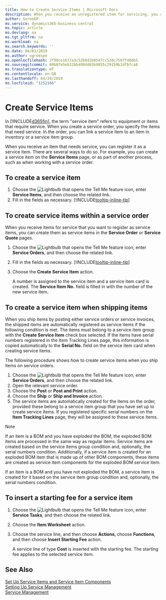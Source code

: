 ```yaml
---
title: How to Create Service Items | Microsoft Docs
description: When you receive an unregistered item for servicing, you can register it as a service item.
author: SorenGP
ms.service: dynamics365-business-central
ms.topic: article
ms.devlang: na
ms.tgt_pltfrm: na
ms.workload: na
ms.search.keywords: ''
ms.date: 04/01/2019
ms.author: sgroespe
ms.openlocfilehash: 2f98ce1672a3c52b8d2b8547cc520c7507f48db5
ms.sourcegitcommit: 60b87e5eb32bb408dd65b9855c29159b1dfbfca8
ms.translationtype: HT
ms.contentlocale: en-GB
ms.lasthandoff: 04/29/2019
ms.locfileid: "1252166"
---
```

# <a name="create-service-items"></a>Create Service Items
In [!INCLUDE[d365fin](includes/d365fin_md.md)], the term "service item" refers to equipment or items that require service. When you create a service order, you specify the items that need service. In the order, you can link a service item to an item in inventory or a service item group.    

When you receive an item that needs service, you can register it as a service item. There are several ways to do so. For example, you can create a service item on the **Service Items** page, or as part of another process, such as when working with a service order.   

## <a name="to-create-a-service-item"></a>To create a service item  
1. Choose the ![Lightbulb that opens the Tell Me feature](media/ui-search/search_small.png "Tell me what you want to do") icon, enter **Service Items**, and then choose the related link.
2. Fill in the fields as necessary. [!INCLUDE[tooltip-inline-tip](includes/tooltip-inline-tip_md.md)]  

## <a name="to-create-service-items-within-a-service-order"></a>To create service items within a service order  
When you receive items for service that you want to register as service items, you can create them as service items in the **Service Order** or **Service Quote** pages.  

1. Choose the ![Lightbulb that opens the Tell Me feature](media/ui-search/search_small.png "Tell me what you want to do") icon, enter **Service Orders**, and then choose the related link.  
2. Fill in the fields as necessary. [!INCLUDE[tooltip-inline-tip](includes/tooltip-inline-tip_md.md)]  
3. Choose the **Create Service Item** action.  

    A number is assigned to the service item and a service item card is created. The **Service Item No.** field is filled in with the number of the new service item.

## <a name="to-create-a-service-item-when-shipping-items"></a>To create a service item when shipping items  
When you ship items by posting either service orders or service invoices, the shipped items are automatically registered as service items if the following condition is met. The items must belong to a service item group with the **Create Service Item** check box selected. If the items have serial numbers registered in the Item Tracking Lines page, this information is copied automatically to the **Serial No.** field on the service item card when creating service items.  

The following procedure shows how to create service items when you ship items on service orders.  

1. Choose the ![Lightbulb that opens the Tell Me feature](media/ui-search/search_small.png "Tell me what you want to do") icon, enter **Service Orders**, and then choose the related link.  
2. Open the relevant service order.  
3. Choose the **Post** or **Post and Print** action.  
4. Choose the **Ship** or **Ship and Invoice** action.  
5. The service items are automatically created for the items on the order, provided these belong to a service item group that you have set up to create service items. If you registered specific serial numbers on the **Item Tracking Lines** page, they will be assigned to these service items.  

> [!NOTE]  
>  If an item is a BOM and you have exploded the BOM, the exploded BOM items are processed in the same way as regular items. Service items are created based on the service items group condition and, optionally, the serial numbers condition. Additionally, if a service item is created for an exploded BOM item that is made up of other BOM components, these items are created as service item components for the exploded BOM service item.  
>   
>  If an item is a BOM and you have not exploded the BOM, a service item is created for it based on the service item group condition and, optionally, the serial numbers condition.  

## <a name="to-insert-a-starting-fee-for-a-service-item"></a>To insert a starting fee for a service item
1. Choose the ![Lightbulb that opens the Tell Me feature](media/ui-search/search_small.png "Tell me what you want to do") icon, enter **Service Tasks**, and then choose the related link.
2. Choose the **Item Worksheet** action.
3. Choose the service line, and then choose **Actions**, choose **Functions**, and then choose **Insert Starting Fee** action.  

    A service line of type **Cost** is inserted with the starting fee. The starting fee applies to the selected service item.

## <a name="see-also"></a>See Also  
[Set Up Service Items and Service Item Components](service-how-setup-service-items.md)  
[Setting Up Service Management](service-setup-service.md)  
[Service Management](service-service.md)  
